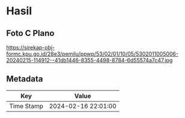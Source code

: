 # Hasil

## Foto C Plano

https://sirekap-obj-formc.kpu.go.id/28e3/pemilu/ppwp/53/02/01/10/05/5302011005006-20240215-114912--41db1446-8355-4498-8784-6d55574a7c47.jpg


## Metadata

| Key        | Value               |
| ---------- | ------------------- |
| Time Stamp | 2024-02-16 22:01:00 |



